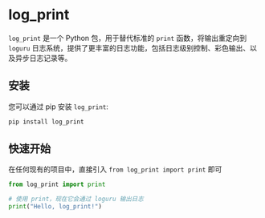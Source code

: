 # log_print

`log_print` 是一个 Python 包，用于替代标准的 `print` 函数，将输出重定向到 `loguru` 日志系统，提供了更丰富的日志功能，包括日志级别控制、彩色输出、以及异步日志记录等。

## 安装

您可以通过 pip 安装 `log_print`:

```bash
pip install log_print
```

## 快速开始

在任何现有的项目中，直接引入 `from log_print import print` 即可

```python
from log_print import print

# 使用 print，现在它会通过 loguru 输出日志
print("Hello, log_print!")
```
